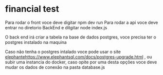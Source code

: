 # financial test

Para rodar o front voce deve digitar npm dev run
Para rodar a api voce deve entrar no diretorio BackEnd e ditgitar  node index.js  

O back end irá criar a tabela na base de dados postgres, voce precisa ter o postgres instalado na maquina 

Caso não tenha o postgres intalado voce pode usar o site [elephante](https://www.elephantsql.com/docs/postgres-upgrade.html)https://www.elephantsql.com/docs/postgres-upgrade.html , ou subir uma instancia do docker, caso opite por uma desta opções voce deve mudar os dados de conexão na pasta database.js
